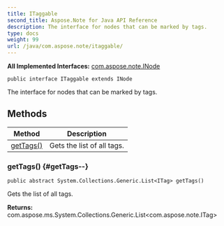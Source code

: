 ```yaml
---
title: ITaggable
second_title: Aspose.Note for Java API Reference
description: The interface for nodes that can be marked by tags.
type: docs
weight: 99
url: /java/com.aspose.note/itaggable/
---
```


**All Implemented Interfaces:**
[com.aspose.note.INode](../../com.aspose.note/inode)
```
public interface ITaggable extends INode
```

The interface for nodes that can be marked by tags.
## Methods

| Method | Description |
| --- | --- |
| [getTags()](#getTags--) | Gets the list of all tags. |
### getTags() {#getTags--}
```
public abstract System.Collections.Generic.List<ITag> getTags()
```


Gets the list of all tags.

**Returns:**
com.aspose.ms.System.Collections.Generic.List<com.aspose.note.ITag>
